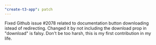 ```yaml
---
"create-t3-app": patch
---
```


Fixed Github issue #2078 related to documentation button downloading istead of redirecting. Changed it by not including the download prop in "download" is falsy. Don't be too harsh, this is my first contribution in my life.
